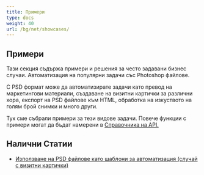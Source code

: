 ```yaml
---
title: Примери
type: docs
weight: 40
url: /bg/net/showcases/
---
```


## **Примери**
Тази секция съдържа примери и решения за често задавани бизнес случаи. Автоматизация на популярни задачи със Photoshop файлове.

С PSD формат може да автоматизирате задачи като превод на маркетингови материали, създаване на визитни картички за различни хора, експорт на PSD файлове към HTML, обработка на изкуството на голям брой снимки и много други.

Тук сме събрали примери за тези видове задачи. Повече функции с примери могат да бъдат намерени в [Справочника на API.](https://reference.aspose.com/psd/net)
## **Налични Статии**
- [Използване на PSD файлове като шаблони за автоматизация (случай с визитни картички)](/bg/net/using-psd-files-as-templates-for-automation-business-cards-case/)
